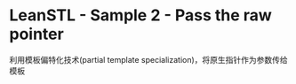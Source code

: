 # LeanSTL - Sample 2 - Pass the raw pointer

利用模板偏特化技术(partial template specialization)，将原生指针作为参数传给模板


